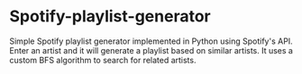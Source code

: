 # Spotify-playlist-generator
Simple Spotify playlist generator implemented in Python using Spotify's API. 
Enter an artist and it will generate a playlist based on similar artists. It uses a custom BFS algorithm to search for related artists.  
